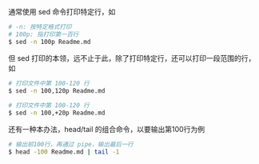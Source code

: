 通常使用 sed 命令打印特定行，如

```bash
# -n: 按特定格式打印
# 100p: 指打印第一百行
$ sed -n 100p Readme.md
```

但 sed 打印的本领，远不止于此，除了打印特定行，还可以打印一段范围的行，如

```bash
# 打印文件中第 100-120 行
$ sed -n 100,120p Readme.md
 
# 打印文件中第 100-120 行
$ sed -n 100,+20p Readme.md
```

还有一种本办法，head/tail 的组合命令，以要输出第100行为例
```bash
# 输出前100行，再通过 pipe，输出最后一行
$ head -100 Readme.md | tail -1
```


